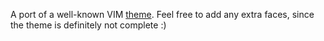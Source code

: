 A port of a well-known VIM [theme](http://www.vim.org/scripts/script.php?script_id=105). Feel free
to add any extra faces, since the theme is definitely not complete :)
